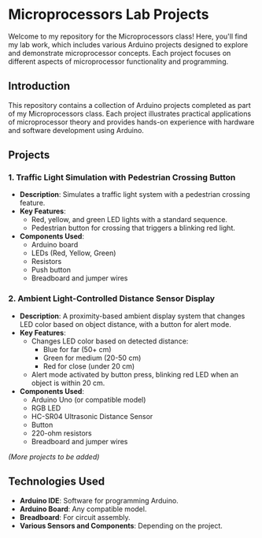 # Microprocessors Lab Projects

Welcome to my repository for the Microprocessors class! Here, you'll find my lab work, which includes various Arduino projects designed to explore and demonstrate microprocessor concepts. Each project focuses on different aspects of microprocessor functionality and programming.

## Introduction

This repository contains a collection of Arduino projects completed as part of my Microprocessors class. Each project illustrates practical applications of microprocessor theory and provides hands-on experience with hardware and software development using Arduino.

## Projects

### 1. Traffic Light Simulation with Pedestrian Crossing Button
- **Description**: Simulates a traffic light system with a pedestrian crossing feature.
- **Key Features**:
  - Red, yellow, and green LED lights with a standard sequence.
  - Pedestrian button for crossing that triggers a blinking red light.
- **Components Used**:
  - Arduino board
  - LEDs (Red, Yellow, Green)
  - Resistors
  - Push button
  - Breadboard and jumper wires

### 2. Ambient Light-Controlled Distance Sensor Display
- **Description**: A proximity-based ambient display system that changes LED color based on object distance, with a button for alert mode.
- **Key Features**:
  - Changes LED color based on detected distance:
    - Blue for far (50+ cm)
    - Green for medium (20-50 cm)
    - Red for close (under 20 cm)
  - Alert mode activated by button press, blinking red LED when an object is within 20 cm.
- **Components Used**:
  - Arduino Uno (or compatible model)
  - RGB LED
  - HC-SR04 Ultrasonic Distance Sensor
  - Button
  - 220-ohm resistors
  - Breadboard and jumper wires

*(More projects to be added)*

## Technologies Used

- **Arduino IDE**: Software for programming Arduino.
- **Arduino Board**: Any compatible model.
- **Breadboard**: For circuit assembly.
- **Various Sensors and Components**: Depending on the project.
